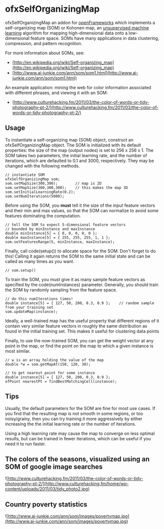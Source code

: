 # ofxSelfOrganizingMap 

ofxSelfOrganizingMap an addon for [openFrameworks](http://openframeworks.cc/) which implements a self-organizing map (SOM) or Kohonen map, an [unsupervised machine learning](http://en.wikipedia.org/wiki/Unsupervised_learning) algorithm for mapping high-dimensional data onto a low-dimensional feature space. SOMs have many applications in data clustering, compression, and pattern recognition. 

For more information about SOMs, see:
* [http://en.wikipedia.org/wiki/Self-organizing_map](http://en.wikipedia.org/wiki/Self-organizing_map)
* [http://www.ai-junkie.com/ann/som/som1.html](http://www.ai-junkie.com/ann/som/som1.html)

An example application: mining the web for color information associated with different phrases, and viewing it with an SOM:
* [http://www.culturehacking.fm/2011/03/the-color-of-words-or-tidy-photography-pt-2/](http://www.culturehacking.fm/2011/03/the-color-of-words-or-tidy-photography-pt-2/)


## Usage

To instantiate a self-organizing map (SOM) object, construct an ofxSelfOrganizingMap object. The SOM is initialized with its default properties: the size of the map (output nodes) is set to 256 x 256 x 1. The SOM takes two parameters, the initial learning rate, and the number of iterations, which are defaulted to 0.1 and 3000, respectively. They may be changed with the following methods.

	// instantiate SOM 
	ofxSelfOrganizingMap som;
	som.setMapSize(300,300);		// map is 2D
	som.setMapSize(300,300,300);	// this makes the map 3D
	som.setInitialLearningRate(0.2);
	som.setNumIterations(5000);
	
Before using the SOM, you **must** tell it the size of the input feature vectors and their min and max values, so that the SOM can normalize to avoid some features dominating the computation.

	// tell the SOM to expect 5-dimensional feature vectors 
	// bounded by minInstance and maxInstance
	double minInstance[5] = { 0, 0, 0, 0, 0 };
	double maxInstance[5] = { 255, 255, 255, 1, 1 };
	som.setFeaturesRange(5, minInstance, maxInstance);
	
Finally, call code(setup()) to allocate space for the SOM. Don't forget to do this! Calling it again returns the SOM to the same initial state and can be called as many times as you want.

	// som.setup()
	
To train the SOM, you must give it as many sample feature vectors as specified by the code(numInstances) parameter. Generally, you should train the SOM by randomly sampling from the feature space.

	// do this numIterations times!
	double instance[5] = { 127, 50, 200, 0.3, 0.9 };	// random sample from your training set
	som.updateMap(instance);

Ideally, a well-trained map has the useful property that different regions of it contain very similar feature vectors in roughly the same distribution as found in the initial training set. This makes it useful for clustering data points

Finally, to use the now-trained SOM, you can get the weight vector at any point in the map, or find the point on the map to which a given instance is most similar.
	
	// w is an array holding the value of the map
	double *w = som.getMapAt(150, 120, 30);	
	
	// to get nearest point for some instance
	double instance[5] = { 127, 50, 200, 0.3, 0.9 };
	ofPoint nearestPt = findBestMatchingCell(instance);


## Tips

Usually, the default parameters for the SOM are fine for most use cases.  If you find that the resulting map is not smooth in some regions, or too noisy/grainy, then you can try training it more aggressively by either increasing the the initial learning rate or the number of iterations.  

Using a high learning rate may cause the map to converge on less optimal results, but can be trained in fewer iterations, which can be useful if you need it to run faster.

## The colors of the seasons, visualized using an SOM of google image searches

![http://www.culturehacking.fm/2011/03/the-color-of-words-or-tidy-photography-pt-2/](http://www.culturehacking.fm/home/wp-content/uploads/2011/03/tidy_photo2.jpg)

## Country poverty statistics

![http://www.ai-junkie.com/ann/som/images/povertymap.jpg](http://www.ai-junkie.com/ann/som/images/povertymap.jpg)
